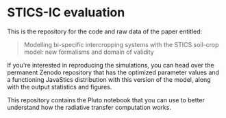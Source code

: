 # STICS-IC evaluation

This is the repository for the code and raw data of the paper entitled:

> Modelling bi-specific intercropping systems with the STICS soil-crop model: new formalisms and domain of validity

If you're interested in reproducing the simulations, you can head over the permanent Zenodo repository that has the optimized parameter values and a functioning JavaStics distribution with this version of the model, along with the output statistics and figures.

This repository contains the Pluto notebook that you can use to better understand how the radiative transfer computation works.
